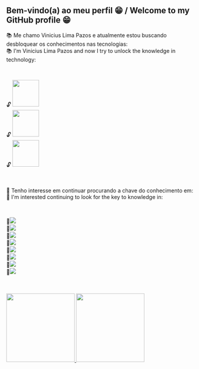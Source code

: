 ## Bem-vindo(a) ao meu perfil 😁 / Welcome to my GitHub profile 😁
 

:books: Me chamo Vinicius Lima Pazos e atualmente estou buscando desbloquear os conhecimentos nas tecnologias: <br>
:books: I'm Vinicius Lima Pazos and now I try to unlock the knowledge in technology: 

 <br>

   :unlock: <img src="https://img.shields.io/badge/HTML5-E34F26?style=for-the-badge&logo=html5&logoColor=white" width="70px"> <br>
   :unlock: <img src="https://img.shields.io/badge/CSS3-1572B6?style=for-the-badge&logo=css3&logoColor=white" width="70px"> <br>
   :unlock: <img src="https://img.shields.io/badge/JavaScript-F7DF1E?style=for-the-badge&logo=javascript&logoColor=black" width="70px"> 

   <br>
  
   :walking: Tenho interesse em continuar procurando a chave do conhecimento em: <br>
   :walking: I'm interested continuing to look for the key to knowledge in:
    
   <br>
   
   :key:<img src="https://img.shields.io/badge/Node.js-43853D?style=for-the-badge&logo=node.js&logoColor=white"> <br>
   :key:<img src="https://img.shields.io/badge/Express.js-404D59?style=for-the-badge"> <br>
   :key:<img src="https://img.shields.io/badge/TypeScript-007ACC?style=for-the-badge&logo=typescript&logoColor=white"> <br>
   :key:<img src="https://img.shields.io/badge/React-20232A?style=for-the-badge&logo=react&logoColor=61DAFB"> <br>
   :key:<img src="https://img.shields.io/badge/React_Native-20232A?style=for-the-badge&logo=react&logoColor=61DAFB"> <br>
   :key:<img src="https://img.shields.io/badge/Vue.js-35495E?style=for-the-badge&logo=vue.js&logoColor=4FC08D"> <br>
   :key:<img src="https://img.shields.io/badge/Tailwind_CSS-38B2AC?style=for-the-badge&logo=tailwind-css&logoColor=white"> <br>
   :key:<img src="https://img.shields.io/badge/Bootstrap-563D7C?style=for-the-badge&logo=bootstrap&logoColor=white"> 


 <br>
 <br>

  <a href="https://github.com/Viniciusgithu">
  <img height="180em" src="https://github-readme-stats.vercel.app/api?username=Viniciusgithu&show_icons=true&theme=tokyonight&include_all_commits=true&count_private=true"/>
  <img height="180em" src="https://github-readme-stats.vercel.app/api/top-langs/?username=Viniciusgithu&layout=compact&langs_count=6&theme=merko"/>
</section>
 
 <br>
